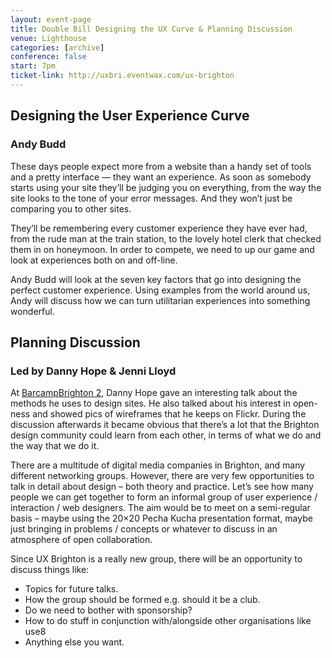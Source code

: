 ```yaml
---
layout: event-page
title: Double Bill Designing the UX Curve & Planning Discussion
venue: Lighthouse
categories: [archive]
conference: false
start: 7pm
ticket-link: http://uxbri.eventwax.com/ux-brighton
---
```


## Designing the User Experience Curve

### Andy Budd

These days people expect more from a website than a handy set of tools and a pretty interface — they want an experience. As soon as somebody starts using your site they’ll be judging you on everything, from the way the site looks to the tone of your error messages. And they won’t just be comparing you to other sites.

They’ll be remembering every customer experience they have ever had, from the rude man at the train station, to the lovely hotel clerk that checked them in on honeymoon. In order to compete, we need to up our game and look at experiences both on and off-line.

Andy Budd will look at the seven key factors that go into designing the perfect customer experience. Using examples from the world around us, Andy will discuss how we can turn utilitarian experiences into something wonderful.

## Planning Discussion

### Led by Danny Hope & Jenni Lloyd

At [BarcampBrighton 2](http://barcamp.org/w/page/400551/BarCampBrighton2 ""), Danny Hope gave an interesting talk about the methods he uses to design sites. He also talked about his interest in open-ness and showed pics of wireframes that he keeps on Flickr. During the discussion afterwards it became obvious that there’s a lot that the Brighton design community could learn from each other, in terms of what we do and the way that we do it.

There are a multitude of digital media companies in Brighton, and many different networking groups. However, there are very few opportunities to talk in detail about design – both theory and practice. Let’s see how many people we can get together to form an informal group of user experience / interaction / web designers. The aim would be to meet on a semi-regular basis – maybe using the 20×20 Pecha Kucha presentation format, maybe just bringing in problems / concepts or whatever to discuss in an atmosphere of open collaboration.

Since UX Brighton is a really new group, there will be an opportunity to discuss things like:

- Topics for future talks.
- How the group should be formed e.g. should it be a club.
- Do we need to bother with sponsorship?
- How to do stuff in conjunction with/alongside other organisations like use8
- Anything else you want.